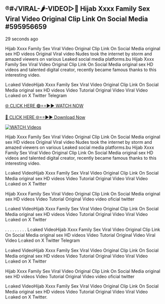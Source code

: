 ## ®️#√VIRAL-🌶-VIDEO▷👄 Hijab Xxxx Family Sex Viral Video Original Clip Link On Social Media #595956659

29 seconds ago

Hijab Xxxx Family Sex Viral Video Original Clip Link On Social Media original sex HD videos Original Viral video Nudes took the internet by storm and amazed viewers on various Leaked social media platforms.bu Hijab Xxxx Family Sex Viral Video Original Clip Link On Social Media original sex HD videos and talented digital creator, recently became famous thanks to this interesting video.

L𝚎aked VideoHijab Xxxx Family Sex Viral Video Original Clip Link On Social Media original sex HD videos Video Tutorial Original Video Viral Video L𝚎aked on X Twitter Telegram

[🌐 CLICK HERE 🟢==►► WATCH NOW](https://cutt.ly/te57wshS)

[🔴 CLICK HERE 🌐==►► Download Now](https://cutt.ly/te57wshS)

[![WATCH Videos](https://i.imgur.com/dJHk4Zq.gif)](https://cutt.ly/te57wshS)

Hijab Xxxx Family Sex Viral Video Original Clip Link On Social Media original sex HD videos Original Viral video Nudes took the internet by storm and amazed viewers on various Leaked social media platforms.bu Hijab Xxxx Family Sex Viral Video Original Clip Link On Social Media original sex HD videos and talented digital creator, recently became famous thanks to this interesting video.

L𝚎aked VideoHijab Xxxx Family Sex Viral Video Original Clip Link On Social Media original sex HD videos Video Tutorial Original Video Viral Video L𝚎aked on X Twitter

Hijab Xxxx Family Sex Viral Video Original Clip Link On Social Media original sex HD videos Video Tutorial Original Video video oficial twitter

L𝚎aked VideoHijab Xxxx Family Sex Viral Video Original Clip Link On Social Media original sex HD videos Video Tutorial Original Video Viral Video L𝚎aked on X Twitter

. . . . . . . . . L𝚎aked VideoHijab Xxxx Family Sex Viral Video Original Clip Link On Social Media original sex HD videos Video Tutorial Original Video Viral Video L𝚎aked on X Twitter Telegram

L𝚎aked VideoHijab Xxxx Family Sex Viral Video Original Clip Link On Social Media original sex HD videos Video Tutorial Original Video Viral Video L𝚎aked on X Twitter

Hijab Xxxx Family Sex Viral Video Original Clip Link On Social Media original sex HD videos Video Tutorial Original Video video oficial twitter

L𝚎aked VideoHijab Xxxx Family Sex Viral Video Original Clip Link On Social Media original sex HD videos Video Tutorial Original Video Viral Video L𝚎aked on X Twitter.
